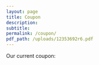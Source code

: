```yaml
---
layout: page
title: Coupon
description:
subtitle:
permalink: /coupon/
pdf_path: /uploads/12353692r6.pdf
---
```



Our current coupon: